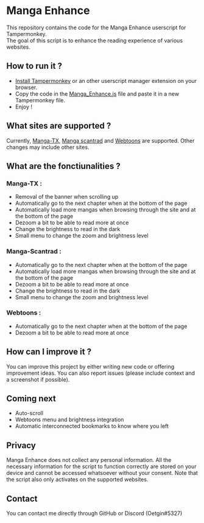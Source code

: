 # Manga Enhance
This repository contains the code for the Manga Enhance userscript for Tampermonkey.\
The goal of this script is to enhance the reading experience of various websites.


## How to run it ?
- [Install Tampermonkey](https://chrome.google.com/webstore/detail/tampermonkey/dhdgffkkebhmkfjojejmpbldmpobfkfo) or an other userscript manager extension on your browser.
- Copy the code in the [Manga_Enhance.js](https://github.com/Oetgin/Manga_Enhance/blob/main/Manga_Enhance.js) file and paste it in a new Tampermonkey file.
- Enjoy !


## What sites are supported ?
Currently, [Manga-TX](https://manga-tx.com), [Manga scantrad](https://manga-scantrad.net) and [Webtoons](https://www.webtoons.com) are supported. Other changes may include other sites.


## What are the fonctiunalities ?
### Manga-TX :
- Removal of the banner when scrolling up
- Automatically go to the next chapter when at the bottom of the page
- Automatically load more mangas when browsing through the site and at the bottom of the page
- Dezoom a bit to be able to read more at once
- Change the brightness to read in the dark
- Small menu to change the zoom and brightness level
### Manga-Scantrad :
- Automatically go to the next chapter when at the bottom of the page
- Automatically load more mangas when browsing through the site and at the bottom of the page
- Dezoom a bit to be able to read more at once
- Change the brightness to read in the dark
- Small menu to change the zoom and brightness level
### Webtoons :
- Automatically go to the next chapter when at the bottom of the page
- Dezoom a bit to be able to read more at once


## How can I improve it ?
You can improve this project by either writing new code or offering improvement ideas.
You can also report issues (please include context and a screenshot if possible).


## Coming next
- Auto-scroll
- Webtoons menu and brightness integration
- Automatic interconnected bookmarks to know where you left


## Privacy
Manga Enhance does not collect any personal information. All the necessary information for the script to function correctly are stored on your device and cannot be accessed whatsoever without your consent. Note that the script also only activates on the supported websites.


## Contact
You can contact me directly through GitHub or Discord (Oetgin#5327)
